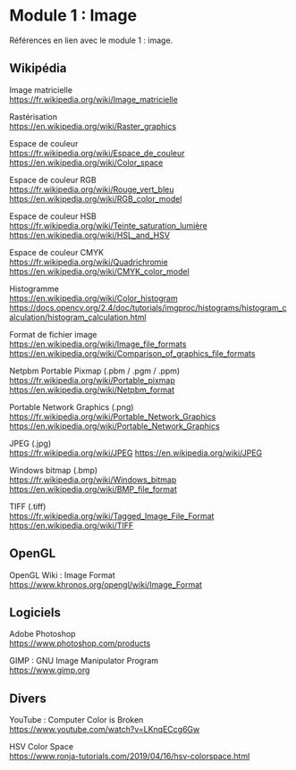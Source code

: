 # Module 1 : Image

Références en lien avec le module 1 : image.

## Wikipédia

Image matricielle  
https://fr.wikipedia.org/wiki/Image_matricielle

Rastérisation  
https://en.wikipedia.org/wiki/Raster_graphics

Espace de couleur  
https://fr.wikipedia.org/wiki/Espace_de_couleur
https://en.wikipedia.org/wiki/Color_space

Espace de couleur RGB  
https://fr.wikipedia.org/wiki/Rouge_vert_bleu
https://en.wikipedia.org/wiki/RGB_color_model

Espace de couleur HSB  
https://fr.wikipedia.org/wiki/Teinte_saturation_lumière
https://en.wikipedia.org/wiki/HSL_and_HSV

Espace de couleur CMYK  
https://fr.wikipedia.org/wiki/Quadrichromie
https://en.wikipedia.org/wiki/CMYK_color_model

Histogramme  
https://en.wikipedia.org/wiki/Color_histogram
https://docs.opencv.org/2.4/doc/tutorials/imgproc/histograms/histogram_calculation/histogram_calculation.html

Format de fichier image  
https://en.wikipedia.org/wiki/Image_file_formats
https://en.wikipedia.org/wiki/Comparison_of_graphics_file_formats

Netpbm Portable Pixmap (.pbm / .pgm / .ppm)  
https://fr.wikipedia.org/wiki/Portable_pixmap
https://en.wikipedia.org/wiki/Netpbm_format

Portable Network Graphics (.png)  
https://fr.wikipedia.org/wiki/Portable_Network_Graphics
https://en.wikipedia.org/wiki/Portable_Network_Graphics

JPEG (.jpg)  
https://fr.wikipedia.org/wiki/JPEG
https://en.wikipedia.org/wiki/JPEG

Windows bitmap (.bmp)  
https://fr.wikipedia.org/wiki/Windows_bitmap
https://en.wikipedia.org/wiki/BMP_file_format

TIFF (.tiff)  
https://fr.wikipedia.org/wiki/Tagged_Image_File_Format
https://en.wikipedia.org/wiki/TIFF

## OpenGL

OpenGL Wiki : Image Format  
https://www.khronos.org/opengl/wiki/Image_Format

## Logiciels

Adobe Photoshop  
https://www.photoshop.com/products

GIMP : GNU Image Manipulator Program  
https://www.gimp.org

## Divers

YouTube : Computer Color is Broken  
https://www.youtube.com/watch?v=LKnqECcg6Gw

HSV Color Space  
https://www.ronja-tutorials.com/2019/04/16/hsv-colorspace.html
